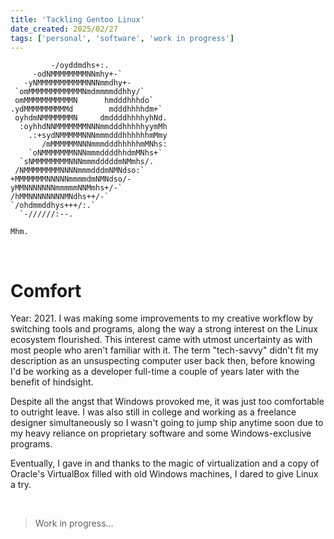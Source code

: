 ```yaml
---
title: 'Tackling Gentoo Linux'
date_created: 2025/02/27
tags: ['personal', 'software', 'work in progress']
---
```


```
         -/oyddmdhs+:.
     -odNMMMMMMMMNNmhy+-`
   -yNMMMMMMMMMMMNNNmmdhy+-
 `omMMMMMMMMMMMMNmdmmmmddhhy/`
 omMMMMMMMMMMMN      hmdddhhhdo`
.ydMMMMMMMMMMd        mdddhhhhdm+`
 oyhdmNMMMMMMMN     dmddddhhhhyhNd.
  :oyhhdNNMMMMMMMNNNmmdddhhhhhyymMh
    .:+sydNMMMMMNNNmmmdddhhhhhhmMmy
       /mMMMMMMNNNmmmdddhhhhhmMNhs:
    `oNMMMMMMMNNNmmmddddhhdmMNhs+`
  `sNMMMMMMMMNNNmmmdddddmNMmhs/.
 /NMMMMMMMMNNNNmmmdddmNMNdso:`
+MMMMMMMNNNNNmmmmdmNMNdso/-
yMMNNNNNNNmmmmmNNMmhs+/-`
/hMMNNNNNNNNMNdhs++/-`
`/ohdmmddhys+++/:.`
  `-//////:--.

Mhm.
```

<br>

# Comfort

Year: 2021. I was making some improvements to my creative workflow by switching tools and programs, along the way a strong interest on the Linux ecosystem flourished. This interest came with utmost uncertainty as with most people who aren't familiar with it. The term "tech-savvy" didn't fit my description as an unsuspecting computer user back then, before knowing I'd be working as a developer full-time a couple of years later with the benefit of hindsight.

Despite all the angst that Windows provoked me, it was just too comfortable to outright leave. I was also still in college and working as a freelance designer simultaneously so I wasn't going to jump ship anytime soon due to my heavy reliance on proprietary software and some Windows-exclusive programs.

Eventually, I gave in and thanks to the magic of virtualization and a copy of Oracle's VirtualBox filled with old Windows machines, I dared to give Linux a try.

<br>

> Work in progress...
